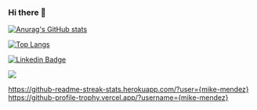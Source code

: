 ### Hi there 👋

<!--
**mike-mendez/mike-mendez** is a ✨ _special_ ✨ repository because its `README.md` (this file) appears on your GitHub profile.

Here are some ideas to get you started:

- 🔭 I’m currently working on ...
- 🌱 I’m currently learning ...
- 👯 I’m looking to collaborate on ...
- 🤔 I’m looking for help with ...
- 💬 Ask me about ...
- 📫 How to reach me: ...
- 😄 Pronouns: ...
- ⚡ Fun fact: ...
-->

[![Anurag's GitHub stats](https://github-readme-stats.vercel.app/api?username=mike-mendez&show_icons=true&bg_color=310,355c7d,6c5b7b,c06c84&title_color=fff&text_color=fff&icon_color=fff)](https://github.com/anuraghazra/github-readme-stats)

[![Top Langs](https://github-readme-stats.vercel.app/api/top-langs/?username=mike-mendez&show_icons=true&theme=nord&layout=compact)](https://github.com/anuraghazra/github-readme-stats)

<a href="https://www.linkedin.com/in/mike-mendez/" rel="nofollow"><img src="https://camo.githubusercontent.com/9e0698280f13ea177466aa0fb5f0fee3a125959cbee24e8864be98be1b3cd9ea/68747470733a2f2f696d672e736869656c64732e696f2f62616467652f2d4a617972616a526f7368616e2d626c75653f7374796c653d666c61742d737175617265266c6f676f3d4c696e6b6564696e266c6f676f436f6c6f723d7768697465266c696e6b3d68747470733a2f2f7777772e6c696e6b6564696e2e636f6d2f696e2f6a617972616a2d726f7368616e2f" alt="Linkedin Badge" data-canonical-src="https://img.shields.io/badge/-MikeMendez-blue?style=flat-square&amp;logo=Linkedin&amp;logoColor=white&amp;link=https://www.linkedin.com/in/mike-mendez/" style="max-width: 100%;"></a>

<img src="https://img.shields.io/badge/MikeMendez-0077B5?style=for-the-badge&logo=linkedin&logoColor=white" />

<!---
https://img.shields.io/badge/LinkedIn-0077B5?style=for-the-badge&logo=linkedin&logoColor=white
-->

https://github-readme-streak-stats.herokuapp.com/?user={mike-mendez}
https://github-profile-trophy.vercel.app/?username={mike-mendez}
